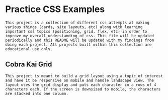 # Practice CSS Examples

    This project is a collection of different css attempts at making various things (cards, site layouts, etc) along with learning important css topics (positioning, grid, flex, etc) in order to improve my overall understanding of css. This file will be updated periodically and this README will be updated with my findings from doing each project. All projects built within this collection are educational use only.


## Cobra Kai Grid
    
    This project is meant to build a grid layout using a topic of interest and have it be responsive on mobile and handle landscape view. The layout uses the grid display and puts each character in a rows of 4 characters each. If the screen is downsized to mobile, the characters are stacked into one column.